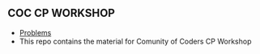 ## COC CP WORKSHOP

* [Problems](https://communityofcoders.github.io/coc-cp-workshop-2019/)
* This repo contains the material for Comunity of Coders CP Workshop
